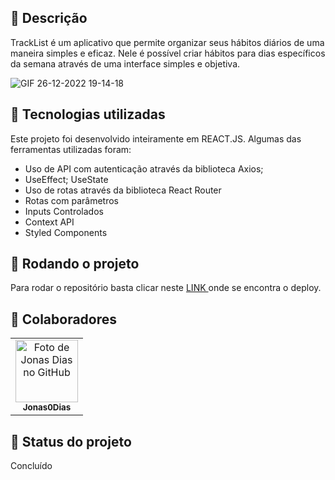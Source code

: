 
## :memo: Descrição
TrackList é um aplicativo que permite organizar seus hábitos diários de uma maneira simples e eficaz. Nele é possível criar hábitos para dias específicos da semana através de uma interface simples e objetiva. 

![GIF 26-12-2022 19-14-18](https://user-images.githubusercontent.com/115515669/209586072-ea09867b-1290-4d8a-b75a-a6e0cdc02b6e.gif)



## :wrench: Tecnologias utilizadas
Este projeto foi desenvolvido inteiramente em REACT.JS. Algumas das ferramentas utilizadas foram:

* Uso de API com autenticação através da biblioteca Axios;
* UseEffect; UseState
* Uso de rotas através da biblioteca React Router
* Rotas com parâmetros
* Inputs Controlados
* Context API
* Styled Components


## :rocket: Rodando o projeto
Para rodar o repositório basta clicar neste <a href="https://projeto11-tracklist.vercel.app/"> LINK </a> onde se encontra o deploy.


## :handshake: Colaboradores
<table>
  <tr>
    <td align="center">
      <a href="https://github.com/Jonas0Dias">
        <img src='https://avatars.githubusercontent.com/u/115515669?s=400&u=363675950512693d721429c523016107f76504e9&v=4' width="100px;" alt="Foto de Jonas Dias no GitHub"/><br>
        <sub>
          <b>Jonas0Dias</b>
        </sub>
      </a>
    </td>
  </tr>
</table>

## :dart: Status do projeto
Concluído
